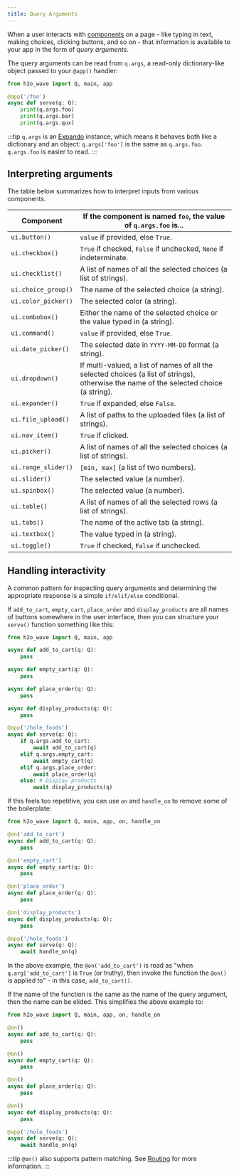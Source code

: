 ```yaml
---
title: Query Arguments
---
```


When a user interacts with [components](components.md) on a page - like typing in text, making choices, clicking buttons, and so on - that information is available to your app in the form of *query arguments*.

The query arguments can be read from `q.args`, a read-only dictionary-like object passed to your `@app()` handler:

```py {5-7}
from h2o_wave import Q, main, app

@app('/foo')
async def serve(q: Q):
    print(q.args.foo)
    print(q.args.bar)
    print(q.args.qux)
```

:::tip
`q.args` is an [Expando](api/core#Expando) instance, which means it behaves both like a dictionary and an object: `q.args['foo']` is the same as `q.args.foo`. `q.args.foo` is easier to read.
:::

## Interpreting arguments

The table below summarizes how to interpret inputs from various components.

| Component | If the component is named `foo`, the value of `q.args.foo` is... |
|---|---|
| `ui.button()` | `value` if provided, else `True`. |
| `ui.checkbox()` | `True` if checked, `False` if unchecked, `None` if indeterminate. |
| `ui.checklist()` | A list of names of all the selected choices (a list of strings). |
| `ui.choice_group()` | The name of the selected choice (a string). |
| `ui.color_picker()` | The selected color (a string). |
| `ui.combobox()` | Either the name of the selected choice or the value typed in (a string). |
| `ui.command()` | `value` if provided, else `True`. |
| `ui.date_picker()` | The selected date in `YYYY-MM-DD` format (a string). |
| `ui.dropdown()` | If multi-valued, a list of names of all the selected choices (a list of strings), otherwise the name of the selected choice (a string).  |
| `ui.expander()` | `True` if expanded, else `False`. |
| `ui.file_upload()` | A list of paths to the uploaded files (a list of strings). |
| `ui.nav_item()` | `True` if clicked. |
| `ui.picker()` | A list of names of all the selected choices (a list of strings). |
| `ui.range_slider()` | `[min, max]` (a list of two numbers). |
| `ui.slider()` | The selected value (a number). |
| `ui.spinbox()` | The selected value (a number). |
| `ui.table()` | A list of names of all the selected rows (a list of strings). |
| `ui.tabs()` | The name of the active tab (a string). |
| `ui.textbox()` | The value typed in (a string). |
| `ui.toggle()` | `True` if checked, `False` if unchecked. |


## Handling interactivity

A common pattern for inspecting query arguments and determining the appropriate response is a simple `if/elif/else` conditional.

If `add_to_cart`, `empty_cart`, `place_order` and `display_products` are all names of buttons somewhere in the user interface, then you can structure your `serve()` function something like this:

```py {17-24}
from h2o_wave import Q, main, app

async def add_to_cart(q: Q):
    pass

async def empty_cart(q: Q):
    pass

async def place_order(q: Q):
    pass

async def display_products(q: Q):
    pass

@app('/hole_foods')
async def serve(q: Q):
    if q.args.add_to_cart:
        await add_to_cart(q)
    elif q.args.empty_cart:
        await empty_cart(q)
    elif q.args.place_order:
        await place_order(q)
    else: # Display products
        await display_products(q)

```

If this feels too repetitive, you can use `on` and `handle_on` to remove some of the boilerplate:


```py {3,7,11,15,21}
from h2o_wave import Q, main, app, on, handle_on

@on('add_to_cart')
async def add_to_cart(q: Q):
    pass

@on('empty_cart')
async def empty_cart(q: Q):
    pass

@on('place_order')
async def place_order(q: Q):
    pass

@on('display_products')
async def display_products(q: Q):
    pass

@app('/hole_foods')
async def serve(q: Q):
    await handle_on(q)

```

In the above example, the `@on('add_to_cart')` is read as "when `q.arg['add_to_cart']` is `True` (or truthy), then invoke the function the `@on()` is applied to" - in this case, `add_to_cart()`.

If the name of the function is the same as the name of the query argument, then the name can be elided. This simplifies the above example to:


```py {3,7,11,15}
from h2o_wave import Q, main, app, on, handle_on

@on()
async def add_to_cart(q: Q):
    pass

@on()
async def empty_cart(q: Q):
    pass

@on()
async def place_order(q: Q):
    pass

@on()
async def display_products(q: Q):
    pass

@app('/hole_foods')
async def serve(q: Q):
    await handle_on(q)

```

:::tip
`@on()` also supports pattern matching. See [Routing](routing.md) for more information.
:::